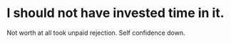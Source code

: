 # I should not have invested time in it.
Not worth at all took unpaid rejection. Self confidence down.
